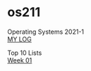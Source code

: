 # os211
Operating Systems 2021-1 <br>
[MY LOG](https://nadhirarafik.github.io/os211/TXT/mylog.txt)

Top 10 Lists <br>
[Week 01](https://nadhirarafik.github.io/os211/W01/)
